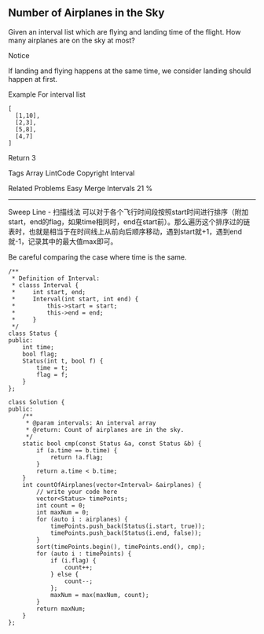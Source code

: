 ## Number of Airplanes in the Sky  ##

Given an interval list which are flying and landing time of the flight. How many airplanes are on the sky at most?

 Notice

If landing and flying happens at the same time, we consider landing should happen at first.

Example
For interval list

	[
	  [1,10],
	  [2,3],
	  [5,8],
	  [4,7]
	]
Return 3

Tags 
Array LintCode Copyright Interval

Related Problems 
Easy Merge Intervals 21 %

----------
Sweep Line - 扫描线法
可以对于各个飞行时间段按照start时间进行排序（附加start，end的flag，如果time相同时，end在start前）。那么遍历这个排序过的链表时，也就是相当于在时间线上从前向后顺序移动，遇到start就+1，遇到end就-1，记录其中的最大值max即可。

Be careful comparing the case where time is the same.

	/**
	 * Definition of Interval:
	 * classs Interval {
	 *     int start, end;
	 *     Interval(int start, int end) {
	 *         this->start = start;
	 *         this->end = end;
	 *     }
	 */
	class Status {
	public:
	    int time;
	    bool flag;
	    Status(int t, bool f) {
	        time = t;
	        flag = f;
	    }
	};
	
	class Solution {
	public:
	    /**
	     * @param intervals: An interval array
	     * @return: Count of airplanes are in the sky.
	     */
	    static bool cmp(const Status &a, const Status &b) {
	        if (a.time == b.time) {
	            return !a.flag;
	        }
	        return a.time < b.time;
	    }
	    int countOfAirplanes(vector<Interval> &airplanes) {
	        // write your code here
	        vector<Status> timePoints;
	        int count = 0;
	        int maxNum = 0;
	        for (auto i : airplanes) {
	            timePoints.push_back(Status(i.start, true));
	            timePoints.push_back(Status(i.end, false));
	        }
	        sort(timePoints.begin(), timePoints.end(), cmp);
	        for (auto i : timePoints) {
	            if (i.flag) {
	                count++;
	            } else {
	                count--;
	            };
	            maxNum = max(maxNum, count);
	        }
	        return maxNum;
	    }
	};